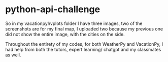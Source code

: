 # python-api-challenge

So in my vacationpyhvplots folder I have three images, two of the screenshots are for my final map, I uploaded two because my previous one did not show the entire image, with the cities on the side. 

Throughout the entirety of my codes, for both   WeatherPy and VacationPy, I had help from both the tutors, expert learning/ chatgpt and my classmates as well. 
